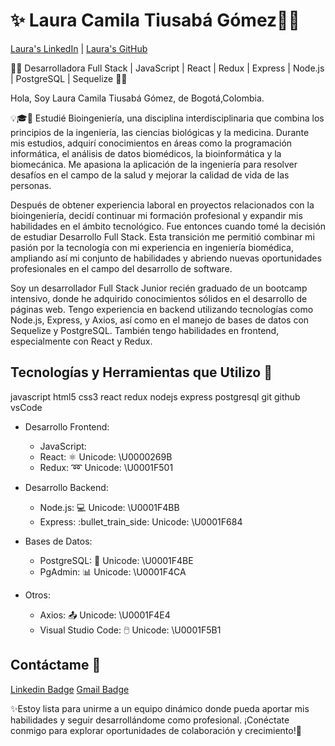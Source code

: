 
#   ✨ Laura Camila Tiusabá Gómez👩‍💻

[Laura's LinkedIn](https://www.linkedin.com/in/laura-tiusab%C3%A1-g%C3%B3mez-005614268/) | [Laura's GitHub](https://github.com/LauraCamila99)

👩‍💻 Desarrolladora Full Stack | JavaScript | React | Redux | Express | Node.js | PostgreSQL | Sequelize 👩‍💼

Hola, Soy Laura Camila Tiusabá Gómez, de Bogotá,Colombia.

💡🎓💼 Estudié Bioingeniería, una disciplina interdisciplinaria que combina los principios de la ingeniería, las ciencias biológicas y la medicina. Durante mis estudios, adquirí conocimientos en áreas como la programación informática, el análisis de datos biomédicos, la bioinformática y la biomecánica. Me apasiona la aplicación de la ingeniería para resolver desafíos en el campo de la salud y mejorar la calidad de vida de las personas.

Después de obtener experiencia laboral en proyectos relacionados con la bioingeniería, decidí continuar mi formación profesional y expandir mis habilidades en el ámbito tecnológico. Fue entonces cuando tomé la decisión de estudiar Desarrollo Full Stack. Esta transición me permitió combinar mi pasión por la tecnología con mi experiencia en ingeniería biomédica, ampliando así mi conjunto de habilidades y abriendo nuevas oportunidades profesionales en el campo del desarrollo de software.

Soy un desarrollador Full Stack Junior recién graduado de un bootcamp intensivo, donde he adquirido conocimientos sólidos en el desarrollo de páginas web. Tengo experiencia en backend utilizando tecnologías como Node.js, Express, y Axios, así como en el manejo de bases de datos con Sequelize y PostgreSQL. También tengo habilidades en frontend, especialmente con React y Redux. 


## Tecnologías y Herramientas que Utilizo 🚀


 javascript html5 css3 react redux nodejs express postgresql git github vsCode
- Desarrollo Frontend: 
  - JavaScript: 
  - React: :atom_symbol: Unicode: \U0000269B
  - Redux: :loop: Unicode: \U0001F501

- Desarrollo Backend:
  - Node.js: :computer: Unicode: \U0001F4BB
  - Express: :bullet_train_side: Unicode: \U0001F684

- Bases de Datos:
  - PostgreSQL: :floppy_disk: Unicode: \U0001F4BE
  - PgAdmin: :bar_chart: Unicode: \U0001F4CA

- Otros:
  - Axios: :outbox_tray: Unicode: \U0001F4E4
  - Visual Studio Code: :computer_mouse: Unicode: \U0001F5B1


## Contáctame 💬
[Linkedin Badge](https://www.linkedin.com/in/laura-tiusab%C3%A1-g%C3%B3mez-005614268/) [Gmail Badge](lautiu9@gmail.com)


✨Estoy lista para unirme a un equipo dinámico donde pueda aportar mis habilidades y seguir desarrollándome como profesional. ¡Conéctate conmigo para explorar oportunidades de colaboración y crecimiento!🌱



